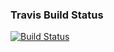 ### Travis Build Status
[![Build Status](https://travis-ci.org/ProPra16/programmierpraktikum-abschlussprojekt-wegotbroadsinatlanta-1.svg?branch=master)](https://travis-ci.org/ProPra16/programmierpraktikum-abschlussprojekt-wegotbroadsinatlanta-1)
